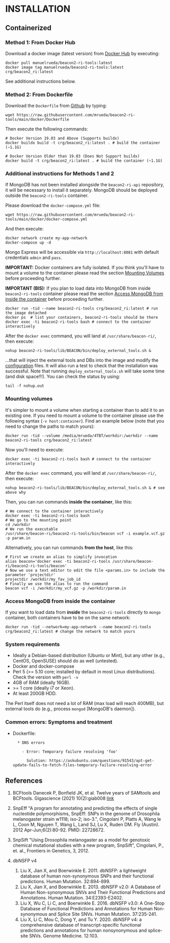# INSTALLATION

## Containerized

### Method 1: From Docker Hub

Download a docker image (latest version) from [Docker Hub](https://hub.docker.com/r/manuelrueda/beacon2-ri-tools) by executing:

    docker pull manuelrueda/beacon2-ri-tools:latest
    docker image tag manuelrueda/beacon2-ri-tools:latest crg/beacon2_ri:latest

See additional instructions below.

### Method 2: From Dockerfile

Download the `Dockerfile` from [Github](https://github.com/mrueda/beacon2-ri-tools/blob/main/Dockerfile) by typing:

    wget https://raw.githubusercontent.com/mrueda/beacon2-ri-tools/main/docker/Dockerfile

Then execute the following commands:

    # Docker Version 19.03 and Above (Supports buildx)
    docker buildx build -t crg/beacon2_ri:latest . # build the container (~1.1G)

    # Docker Version Older than 19.03 (Does Not Support buildx)
    docker build -t crg/beacon2_ri:latest . # build the container (~1.1G)

### Additional instructions for Methods 1 and 2

If MongoDB has not been installed alongside the `beacon2-ri-api` repository, it will be necessary to install it separately. MongoDB should be deployed outside the `beacon2-ri-tools` container.

Please download the `docker-compose.yml` file:

    wget https://raw.githubusercontent.com/mrueda/beacon2-ri-tools/main/docker/docker-compose.yml

And then execute:

    docker network create my-app-network
    docker-compose up -d

Mongo Express will be accessible via `http://localhost:8081` with default credentials `admin` and `pass`.

**IMPORTANT:** Docker containers are fully isolated. If you think you'll have to mount a volume to the container please read the section [Mounting Volumes](#mounting-volumes) before proceeding further.

**IMPORTANT (BIS):** If you plan to load data into MongoDB from inside `beacon2-ri-tools` container please read the section [Access MongoDB from inside the container](#access-mongodb-from-inside-the-container) before proceeding further.

    docker run -tid --name beacon2-ri-tools crg/beacon2_ri:latest # run the image detached
    docker ps  # list your containers, beacon2-ri-tools should be there
    docker exec -ti beacon2-ri-tools bash # connect to the container interactively

After the `docker exec` command, you will land at `/usr/share/beacon-ri/`, then execute:

    nohup beacon2-ri-tools/lib/BEACON/bin/deploy_external_tools.sh &

...that will inject the external tools and DBs into the image and modify the [configuration](#readme-md-setting-up-beacon) files. It will also run a test to check that the installation was successful. Note that running `deploy_external_tools.sh` will take some time (and disk space!!!). You can check the status by using:

    tail -f nohup.out

### Mounting volumes

It's simpler to mount a volume when starting a container than to add it to an existing one. If you need to mount a volume to the container please use the following syntax (`-v host:container`). Find an example below (note that you need to change the paths to match yours):

    docker run -tid --volume /media/mrueda/4TBT/workdir:/workdir --name beacon2-ri-tools crg/beacon2_ri:latest

Now you'll need to execute:

    docker exec -ti beacon2-ri-tools bash # connect to the container interactively

After the `docker exec` command, you will land at `/usr/share/beacon-ri/`, then execute:

    nohup beacon2-ri-tools/lib/BEACON/bin/deploy_external_tools.sh & # see above why

Then, you can run commands **inside the container**, like this:

    # We connect to the container interactively
    docker exec -ti beacon2-ri-tools bash
    # We go to the mounting point
    cd /workdir
    # We run the executable
    /usr/share/beacon-ri/beacon2-ri-tools/bin/beacon vcf -i example.vcf.gz -p param.in

Alternatively, you can run commands **from the host**, like this:

    # First we create an alias to simplify invocation
    alias beacon='docker exec -ti beacon2-ri-tools /usr/share/beacon-ri/beacon2-ri-tools/beacon'
    # Now we use a text editor to edit the file <params.in> to include the parameter 'projectdir'
    projectdir /workdir/my_fav_job_id
    # Finally we use the alias to run the command
    beacon vcf -i /workdir/my_vcf.gz -p /workdir/param.in

### Access MongoDB from inside the container

If you want to load data from **inside** the `beacon2-ri-tools` directly to `mongo` container, both containers have to be on the same network:

    docker run -tid --network=my-app-network --name beacon2-ri-tools crg/beacon2_ri:latest # change the network to match yours

### System requirements

- Ideally a Debian-based distribution (Ubuntu or Mint), but any other (e.g., CentOS, OpenSUSE) should do as well (untested).
- Docker and docker-compose
- Perl 5 (>= 5.10 core; installed by default in most Linux distributions). Check the version with `perl -v`
- 4GB of RAM (ideally 16GB).
- \>= 1 core (ideally i7 or Xeon).
- At least 200GB HDD.

The Perl itself does not need a lot of RAM (max load will reach 400MB), but external tools do (e.g., process `mongod` [MongoDB's daemon]).

### Common errors: Symptoms and treatment

  * Dockerfile:

          * DNS errors

            - Error: Temporary failure resolving 'foo'

              Solution: https://askubuntu.com/questions/91543/apt-get-update-fails-to-fetch-files-temporary-failure-resolving-error

## References

1. BCFtools
    Danecek P, Bonfield JK, et al. Twelve years of SAMtools and BCFtools. Gigascience (2021) 10(2):giab008 [link](https://pubmed.ncbi.nlm.nih.gov/33590861)

2.	SnpEff
    "A program for annotating and predicting the effects of single nucleotide polymorphisms, SnpEff: SNPs in the genome of Drosophila melanogaster strain w1118; iso-2; iso-3.", Cingolani P, Platts A, Wang le L, Coon M, Nguyen T, Wang L, Land SJ, Lu X, Ruden DM. Fly (Austin). 2012 Apr-Jun;6(2):80-92. PMID: 22728672.

3. SnpSift
    "Using Drosophila melanogaster as a model for genotoxic chemical mutational studies with a new program, SnpSift", Cingolani, P., et. al., Frontiers in Genetics, 3, 2012.

4.	dbNSFP v4
    1. Liu X, Jian X, and Boerwinkle E. 2011. dbNSFP: a lightweight database of human non-synonymous SNPs and their functional predictions. Human Mutation. 32:894-899.
    2. Liu X, Jian X, and Boerwinkle E. 2013. dbNSFP v2.0: A Database of Human Non-synonymous SNVs and Their Functional Predictions and Annotations. Human Mutation. 34:E2393-E2402.
    3. Liu X, Wu C, Li C, and Boerwinkle E. 2016. dbNSFP v3.0: A One-Stop Database of Functional Predictions and Annotations for Human Non-synonymous and Splice Site SNVs. Human Mutation. 37:235-241.
    4. Liu X, Li C, Mou C, Dong Y, and Tu Y. 2020. dbNSFP v4: a comprehensive database of transcript-specific functional predictions and annotations for human nonsynonymous and splice-site SNVs. Genome Medicine. 12:103.
